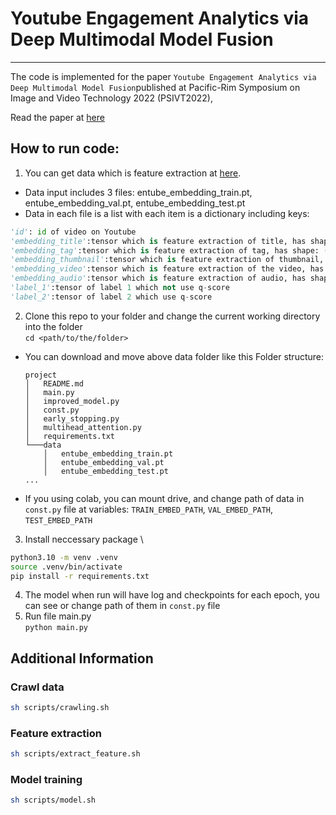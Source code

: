 # Youtube Engagement Analytics via Deep Multimodal Model Fusion
---

The code is implemented for the paper `Youtube Engagement Analytics via Deep Multimodal Model Fusion`published at Pacific-Rim Symposium on Image and Video Technology 2022 (PSIVT2022),

Read the paper at [here](https://link.springer.com/chapter/10.1007/978-3-031-26431-3_5)

## How to run code:
1. You can get data which is feature extraction at [here](https://drive.google.com/drive/folders/1Z1WkCR5HE_LIEcdFZIv3u0uNV0PruuI8). 
- Data input includes 3 files: entube_embedding_train.pt, entube_embedding_val.pt, entube_embedding_test.pt
- Data in each file is a list with each item is a dictionary including keys:
```python
'id': id of video on Youtube
'embedding_title':tensor which is feature extraction of title, has shape: (768,)
'embedding_tag':tensor which is feature extraction of tag, has shape: (768,)
'embedding_thumbnail':tensor which is feature extraction of thumbnail, has shape: (2560,)
'embedding_video':tensor which is feature extraction of the video, has shape: (2304,1,2,2)
'embedding_audio':tensor which is feature extraction of audio, has shape: (62, 128)
'label_1':tensor of label 1 which not use q-score
'label_2':tensor of label 2 which use q-score
```
2. Clone this repo to your folder and change the current working directory into the folder \
    ```cd <path/to/the/folder>``` 
- You can download and move above data folder like this
    Folder structure:
    ```
    project
    │   README.md
    │   main.py
    │   improved_model.py
    │   const.py
    │   early_stopping.py
    │   multihead_attention.py
    │   requirements.txt
    └───data
        │   entube_embedding_train.pt
        │   entube_embedding_val.pt
        │   entube_embedding_test.pt
    ...
    ```
- If you using colab, you can mount drive, and change path of data in `const.py` file at variables:  `TRAIN_EMBED_PATH`, `VAL_EMBED_PATH`, `TEST_EMBED_PATH`
3. Install neccessary package \
```bash
python3.10 -m venv .venv
source .venv/bin/activate
pip install -r requirements.txt
```
4. The model when run will have log and checkpoints for each epoch, you can see or change path of them in `const.py` file
5. Run file main.py \
    ```python main.py```

## Additional Information
### Crawl data
```bash
sh scripts/crawling.sh
```
### Feature extraction
```bash
sh scripts/extract_feature.sh
```
### Model training
```bash
sh scripts/model.sh
```
